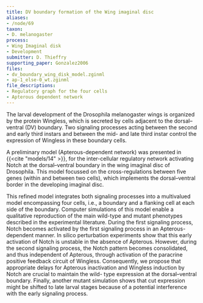 ```yaml
---
title: DV boundary formation of the Wing imaginal disc
aliases:
- /node/69
taxon: 
- D. melanogaster
process: 
- Wing Imaginal disk
- Development
submitter: D. Thieffry
supporting_paper: Gonzalez2006
files: 
- dv_boundary_wing_disk_model.zginml
- ap-1_else-0_wt.zginml
file_descriptions: 
- Regulatory graph for the four cells
- Apterous dependent network
---
```



The larval development of the Drosophila melanogaster wings is organized by
the protein Wingless, which is secreted by cells adjacent to the
dorsal–ventral (DV) boundary. Two signaling processes acting between the
second and early third instars and between the mid- and late third instar
control the expression of Wingless in these boundary cells.


A preliminary model (Apterous-dependent network) was presented in {{<cite "models/14" >}},
for the inter-cellular regulatory network activating Notch at the
dorsal–ventral boundary in the wing imaginal disc of Drosophila. This model
focussed on the cross-regulations between five genes (within and between two
cells), which implements the dorsal–ventral border in the developing imaginal
disc.


This refined model integrates both signaling processes into a multivalued model
encompassing four cells, i.e., a boundary and a flanking cell at each side of
the boundary. Computer simulations of this model enable a qualitative
reproduction of the main wild-type and mutant phenotypes described in the
experimental literature. During the first signaling process, Notch becomes
activated by the first signaling process in an Apterous-dependent manner. In
silico perturbation experiments show that this early activation of Notch is
unstable in the absence of Apterous. However, during the second signaling
process, the Notch pattern becomes consolidated, and thus independent of
Apterous, through activation of the paracrine positive feedback circuit of
Wingless. Consequently, we propose that appropriate delays for Apterous
inactivation and Wingless induction by Notch are crucial to maintain the wild-
type expression at the dorsal–ventral boundary. Finally, another mutant
simulation shows that cut expression might be shifted to late larval stages
because of a potential interference with the early signaling process.

